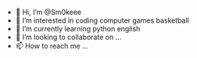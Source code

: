 - 👋 Hi, I’m @Sm0keee
- 👀 I’m interested in coding computer games  basketball 
- 🌱 I’m currently learning python english 
- 💞️ I’m looking to collaborate on ...
- 📫 How to reach me ...

<!---
Sm0keee/Sm0keee is a ✨ special ✨ repository because its `README.md` (this file) appears on your GitHub profile.
You can click the Preview link to take a look at your changes.
--->
